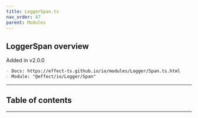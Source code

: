 ```yaml
---
title: LoggerSpan.ts
nav_order: 47
parent: Modules
---
```


## LoggerSpan overview

Added in v2.0.0

```md
- Docs: https://effect-ts.github.io/io/modules/Logger/Span.ts.html
- Module: "@effect/io/Logger/Span"
```

---

<h2 class="text-delta">Table of contents</h2>

---
